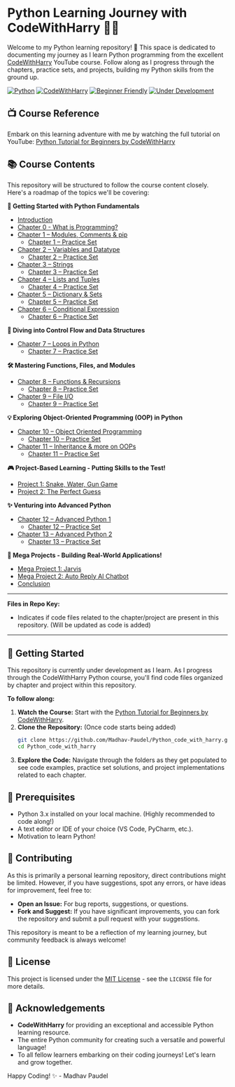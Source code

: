 # Python Learning Journey with CodeWithHarry 🐍🚀

Welcome to my Python learning repository! 👋  This space is dedicated to documenting my journey as I learn Python programming from the excellent [CodeWithHarry](https://www.youtube.com/c/CodeWithHarry) YouTube course.  Follow along as I progress through the chapters, practice sets, and projects, building my Python skills from the ground up.

[![Python](https://img.shields.io/badge/Python-3.x-blueviolet)](https://www.python.org)
[![CodeWithHarry](https://img.shields.io/badge/Course-CodeWithHarry-brightgreen)](https://www.youtube.com/c/CodeWithHarry)
[![Beginner Friendly](https://img.shields.io/badge/Beginner-Friendly-success)](https://www.python.org)
[![Under Development](https://img.shields.io/badge/Status-Under%20Development-yellow)](https://shields.io/)

## 📺 Course Reference

Embark on this learning adventure with me by watching the full tutorial on YouTube: [Python Tutorial for Beginners by CodeWithHarry](https://www.youtube.com/watch?v=UrsmFxEIp5k)

## 📚 Course Contents

This repository will be structured to follow the course content closely. Here's a roadmap of the topics we'll be covering:

**🌟 Getting Started with Python Fundamentals**
*   [Introduction](#introduction)
*   [Chapter 0 - What is Programming?](#chapter-0---what-is-programming)
*   [Chapter 1 – Modules, Comments & pip](#chapter-1--modules-comments--pip)
    *   [Chapter 1 – Practice Set](#chapter-1--practice-set-1)
*   [Chapter 2 – Variables and Datatype](#chapter-2--variables-and-datatype)
    *   [Chapter 2 – Practice Set](#chapter-2--practice-set-1)
*   [Chapter 3 – Strings](#chapter-3--strings)
    *   [Chapter 3 – Practice Set](#chapter-3--practice-set-1)
*   [Chapter 4 – Lists and Tuples](#chapter-4--lists-and-tuples)
    *   [Chapter 4 – Practice Set](#chapter-4--practice-set-1)
*   [Chapter 5 – Dictionary & Sets](#chapter-5--dictionary--sets)
    *   [Chapter 5 – Practice Set](#chapter-5--practice-set-1)
*   [Chapter 6 – Conditional Expression](#chapter-6--conditional-expression)
    *   [Chapter 6 – Practice Set](#chapter-6--practice-set-1)

**🔂 Diving into Control Flow and Data Structures**
*   [Chapter 7 – Loops in Python](#chapter-7--loops-in-python)
    *   [Chapter 7 – Practice Set](#chapter-7--practice-set-1)

**🛠️ Mastering Functions, Files, and Modules**
*   [Chapter 8 – Functions & Recursions](#chapter-8--functions--recursions)
    *   [Chapter 8 – Practice Set](#chapter-8--practice-set-1)
*   [Chapter 9 – File I/O](#chapter-9--file-io)
    *   [Chapter 9 – Practice Set](#chapter-9--practice-set-1)

**💡 Exploring Object-Oriented Programming (OOP) in Python**
*   [Chapter 10 – Object Oriented Programming](#chapter-10--object-oriented-programming)
    *   [Chapter 10 – Practice Set](#chapter-10--practice-set-1)
*   [Chapter 11 – Inheritance & more on OOPs](#chapter-11--inheritance--more-on-oops)
    *   [Chapter 11 – Practice Set](#chapter-11--practice-set-1)

**🎮 Project-Based Learning - Putting Skills to the Test!**
*   [Project 1: Snake, Water, Gun Game](#project-1-snake-water-gun-game)
*   [Project 2: The Perfect Guess](#project-2-the-perfect-guess)

**✨ Venturing into Advanced Python**
*   [Chapter 12 – Advanced Python 1](#chapter-12--advanced-python-1)
    *   [Chapter 12 – Practice Set](#chapter-12--practice-set-1)
*   [Chapter 13 – Advanced Python 2](#chapter-13--advanced-python-2)
    *   [Chapter 13 – Practice Set](#chapter-13--practice-set-1)

**🚀 Mega Projects -  Building Real-World Applications!**
*   [Mega Project 1: Jarvis](#mega-project-1-jarvis)
*   [Mega Project 2: Auto Reply AI Chatbot](#mega-project-2-auto-reply-ai-chatbot)
*   [Conclusion](#conclusion)

---


**Files in Repo Key:**

*   Indicates if code files related to the chapter/project are present in this repository. (Will be updated as code is added)

---

## 🚀 Getting Started

This repository is currently under development as I learn.  As I progress through the CodeWithHarry Python course, you'll find code files organized by chapter and project within this repository.

**To follow along:**

1.  **Watch the Course:** Start with the [Python Tutorial for Beginners by CodeWithHarry](https://www.youtube.com/watch?v=UrsmFxEIp5k).
2.  **Clone the Repository:** (Once code starts being added)
    ```bash
    git clone https://github.com/Madhav-Paudel/Python_code_with_harry.git
    cd Python_code_with_harry
    ```
3.  **Explore the Code:**  Navigate through the folders as they get populated to see code examples, practice set solutions, and project implementations related to each chapter.

## 🔧 Prerequisites

*   Python 3.x installed on your local machine. (Highly recommended to code along!)
*   A text editor or IDE of your choice (VS Code, PyCharm, etc.).
*   Motivation to learn Python!

## 🤝 Contributing

As this is primarily a personal learning repository, direct contributions might be limited. However, if you have suggestions, spot any errors, or have ideas for improvement, feel free to:

*   **Open an Issue:**  For bug reports, suggestions, or questions.
*   **Fork and Suggest:** If you have significant improvements, you can fork the repository and submit a pull request with your suggestions.

This repository is meant to be a reflection of my learning journey, but community feedback is always welcome!

## 📜 License

This project is licensed under the [MIT License](LICENSE) - see the `LICENSE` file for more details. 

## 🙏 Acknowledgements

*   **CodeWithHarry** for providing an exceptional and accessible Python learning resource.
*   The entire Python community for creating such a versatile and powerful language!
*   To all fellow learners embarking on their coding journeys! Let's learn and grow together.

Happy Coding! ✨ - Madhav Paudel

